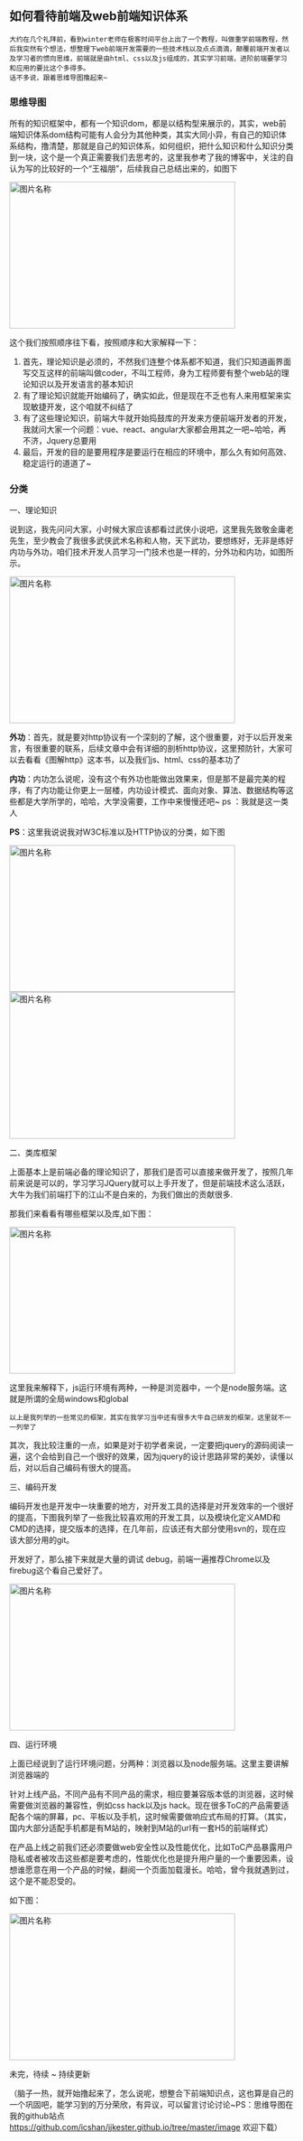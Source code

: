 ## 如何看待前端及web前端知识体系

	大约在几个礼拜前，看到winter老师在极客时间平台上出了一个教程，叫做重学前端教程，然后我突然有个想法，想整理下web前端开发需要的一些技术栈以及点点滴滴，颠覆前端开发者以及学习者的惯向思维，前端就是由html、css以及js组成的，其实学习前端，进阶前端要学习和应用的要比这个多得多。
	话不多说，跟着思维导图撸起来~

### 思维导图

所有的知识框架中，都有一个知识dom，都是以结构型来展示的，其实，web前端知识体系dom结构可能有人会分为其他种类，其实大同小异，有自己的知识体系结构，撸清楚，那就是自己的知识体系，如何组织，把什么知识和什么知识分类到一块，这个是一个真正需要我们去思考的，这里我参考了我的博客中，关注的自认为写的比较好的一个“王福朋”，后续我自己总结出来的，如图下

<img src="https://github.com/icshan/jjkester.github.io/blob/master/image/blog1_01.png" width = "400" height = "260" alt="图片名称" 
align=center>

这个我们按照顺序往下看，按照顺序和大家解释一下：
<ol>
	<li>首先，理论知识是必须的，不然我们连整个体系都不知道，我们只知道画界面写交互这样的前端叫做coder，不叫工程师，身为工程师要有整个web站的理论知识以及开发语言的基本知识</li>
	<li>有了理论知识就能开始编码了，确实如此，但是现在不乏也有人来用框架来实现敏捷开发，这个咱就不纠结了</li>
	<li>有了这些理论知识，前端大牛就开始捣鼓库的开发来方便前端开发者的开发，我就问大家一个问题：vue、react、angular大家都会用其之一吧~哈哈，再不济，Jquery总要用
	</li>
	<li>最后，开发的目的是要用程序是要运行在相应的环境中，那么久有如何高效、稳定运行的道道了~</li>
</ol>






### 分类

一、理论知识  
                                                                                                                                
说到这，我先问问大家，小时候大家应该都看过武侠小说吧，这里我先致敬金庸老先生，至少教会了我很多武侠武术名称和人物，天下武功，要想练好，无非是练好内功与外功，咱们技术开发人员学习一门技术也是一样的，分外功和内功，如图所示。

<img src="https://github.com/icshan/jjkester.github.io/blob/master/image/blog1_02.png" width = "400" height = "260" alt="图片名称" 
align=center>

**外功**：首先，就是要对http协议有一个深刻的了解，这个很重要，对于以后开发来言，有很重要的联系，后续文章中会有详细的剖析http协议，这里预防针，大家可以去看看《图解http》这本书，以及我们js、html、css的基本功了
                                                                                                                                           
**内功**：内功怎么说呢，没有这个有外功也能做出效果来，但是那不是最完美的程序，有了内功能让你更上一层楼，内功设计模式、面向对象、算法、数据结构等这些都是大学所学的，哈哈，大学没需要，工作中来慢慢还吧~   ps ：我就是这一类人

**PS**：这里我说说我对W3C标准以及HTTP协议的分类，如下图 

<img src="https://github.com/icshan/jjkester.github.io/blob/master/image/blog1_03.png" width = "400" height = "260" alt="图片名称" 
align=center>
<img src="https://github.com/icshan/jjkester.github.io/blob/master/image/blog1_03.png" width = "400" height = "260" alt="图片名称" 
align=center>

二、类库框架 
                                                                                                                                       
上面基本上是前端必备的理论知识了，那我们是否可以直接来做开发了，按照几年前来说是可以的，学习学习JQuery就可以上手开发了，但是前端技术这么活跃，大牛为我们前端打下的江山不是白来的，为我们做出的贡献很多.

那我们来看看有哪些框架以及库,如下图：

<img src="https://github.com/icshan/jjkester.github.io/blob/master/image/blog1_05.png" width = "400" height = "260" alt="图片名称" 
align=center>

 这里我来解释下，js运行环境有两种，一种是浏览器中，一个是node服务端。这就是所谓的全局windows和global
 
    以上是我列举的一些常见的框架，其实在我学习当中还有很多大牛自己研发的框架，这里就不一一列举了
    
其次，我比较注重的一点，如果是对于初学者来说，一定要把jquery的源码阅读一遍，这个会给到自己一个很好的效果，因为jquery的设计思路非常的美妙，读懂以后，对以后自己编码有很大的提高。


三、编码开发 
                                                                                                                                   
编码开发也是开发中一块重要的地方，对开发工具的选择是对开发效率的一个很好的提高，下图我列举了一些我比较喜欢用的开发工具，以及模块化定义AMD和CMD的选择，提交版本的选择，在几年前，应该还有大部分使用svn的，现在应该大部分用的git。

开发好了，那么接下来就是大量的调试 debug，前端一遍推荐Chrome以及firebug这个看自己爱好了。

 <img src="https://github.com/icshan/jjkester.github.io/blob/master/image/blog1_06.png" width = "400" height = "260" alt="图片名称" 
align=center>

四、运行环境
      
上面已经说到了运行环境问题，分两种：浏览器以及node服务端。这里主要讲解浏览器端的

针对上线产品，不同产品有不同产品的需求，相应要兼容版本低的浏览器，这时候需要做浏览器的兼容性，例如css hack以及js hack。现在很多ToC的产品需要适配各个端的屏幕，pc、平板以及手机，这时候需要做响应式布局的打算。（其实，国内大部分适配手机都是有M站的，映射到M站的url有一套H5的前端样式）

在产品上线之前我们还必须要做web安全性以及性能优化，比如ToC产品暴露用户隐私或者被攻击这些都是要考虑的，性能优化也是提升用户量的一个重要因素，设想谁愿意在用一个产品的时候，翻阅一个页面加载漫长。哈哈，曾今我就遇到过，这个是不能忍受的。  

如下图：

<img src="https://github.com/icshan/jjkester.github.io/blob/master/image/blog1_07.png" width = "400" height = "260" alt="图片名称" 
align=center>


未完，待续  ~   持续更新

（脑子一热，就开始撸起来了，怎么说呢，想整合下前端知识点，这也算是自己的一个巩固吧，能学习到的万分荣欣，有异议，可以留言讨论讨论~PS：思维导图在我的github站点 https://github.com/icshan/jjkester.github.io/tree/master/image  欢迎下载）

